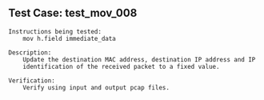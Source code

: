 
Test Case: test_mov_008
-----------------------

	Instructions being tested:
		mov h.field immediate_data

	Description:
		Update the destination MAC address, destination IP address and IP
		identification of the received packet to a fixed value.

	Verification:
		Verify using input and output pcap files.
